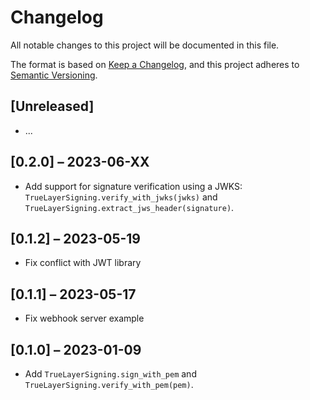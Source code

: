 # Changelog

All notable changes to this project will be documented in this file.

The format is based on [Keep a Changelog](https://keepachangelog.com/en/1.0.0/),
and this project adheres to [Semantic Versioning](https://semver.org/spec/v2.0.0.html).

## [Unreleased]

- ...

## [0.2.0] – 2023-06-XX

- Add support for signature verification using a JWKS: `TrueLayerSigning.verify_with_jwks(jwks)`
    and `TrueLayerSigning.extract_jws_header(signature)`.

## [0.1.2] – 2023-05-19

- Fix conflict with JWT library

## [0.1.1] – 2023-05-17

- Fix webhook server example

## [0.1.0] – 2023-01-09

- Add `TrueLayerSigning.sign_with_pem` and `TrueLayerSigning.verify_with_pem(pem)`.
